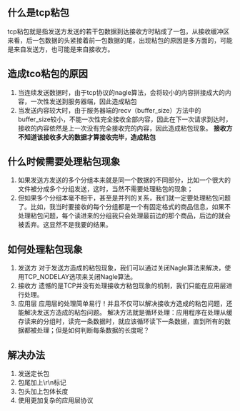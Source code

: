 ## 什么是tcp粘包
tcp粘包就是指发送方发送的若干包数据到达接收方时粘成了一包，从接收缓冲区来看，后一包数据的头紧接着前一包数据的尾，出现粘包的原因是多方面的，可能是来自发送方，也可能是来自接收方。
## 造成tco粘包的原因
1. 当连续发送数据时，由于tcp协议的nagle算法，会将较小的内容拼接成大的内容，一次性发送到服务器端，因此造成粘包
2. 当发送内容较大时，由于服务器端的recv（buffer_size）方法中的buffer_size较小，不能一次性完全接收全部内容，因此在下一次请求到达时，接收的内容依然是上一次没有完全接收完的内容，因此造成粘包现象。
**接收方不知道该接收多大的数据才算接收完毕，造成粘包**

## 什么时候需要处理粘包现象
1. 如果发送方发送的多个分组本来就是同一个数据的不同部分，比如一个很大的文件被分成多个分组发送，这时，当然不需要处理粘包的现象；
2. 但如果多个分组本毫不相干，甚至是并列的关系，我们就一定要处理粘包问题了。比如，我当时要接收的每个分组都是一个有固定格式的商品信息，如果不处理粘包问题，每个读进来的分组我只会处理最前边的那个商品，后边的就会被丢弃。这显然不是我要的结果。

## 如何处理粘包现象
1. 发送方
对于发送方造成的粘包现象，我们可以通过关闭Nagle算法来解决，使用TCP_NODELAY选项来关闭Nagle算法。
2. 接收方
遗憾的是TCP并没有处理接收方粘包现象的机制，我们只能在应用层进行处理。
3. 应用层
应用层的处理简单易行！并且不仅可以解决接收方造成的粘包问题，还能解决发送方造成的粘包问题。
解决方法就是循环处理：应用程序在处理从缓存读来的分组时，读完一条数据时，就应该循环读下一条数据，直到所有的数据都被处理；但是如何判断每条数据的长度呢？  


## 解决办法
1. 发送定长包
2. 包尾加上\r\n标记
3. 包头加上包体长度
4. 使用更加复杂的应用层协议
